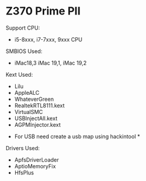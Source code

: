 #  Z370 Prime PII

Support CPU:
- i5-8xxx, i7-7xxx, 9xxx CPU

SMBIOS Used:
- iMac18,3 iMac 19,1, iMac 19,2

Kext Used:
- Lilu
- AppleALC
- WhateverGreen
- RealtekRTL8111.kext
- VirtualSMC
- USBInjectAll.kext
- AGPMInjector.kext
* For USB need create a usb map using hackintool *

Drivers Used:
- ApfsDriverLoader
- AptioMemoryFix
- HfsPlus
